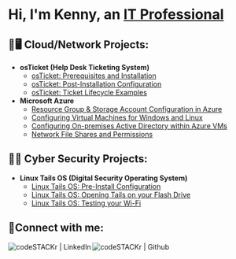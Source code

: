 <h1>Hi, I'm Kenny, an <a href="https://linkedin.com/in/Josh">IT Professional</a></h1>

<h2>📶🖥️ Cloud/Network Projects:</h2>

- <b>osTicket (Help Desk Ticketing System)</b>
  - [osTicket: Prerequisites and Installation](https://github.com/ktrantech/osticket-prereqs)
  - [osTicket: Post-Installation Configuration](https://github.com/ktrantech/post-install-config)
  - [osTicket: Ticket Lifecycle Examples](https://github.com/ktrantech/ostick-lifecycle-example)
- <b>Microsoft Azure</b>
  - [Resource Group & Storage Account Configuration in Azure](https://github.com/ktrantech/azure-intro)
  - [Configuring Virtual Machines for Windows and Linux](https://github.com/ktrantech/creating-vm)
  - [Configuring On-premises Active Directory within Azure VMs](https://github.com/ktrantech/config-ad)
  - [Network File Shares and Permissions](https://github.com/ktrantech/network-file-shares-permissions)
 

<h2>🔐🛜 Cyber Security Projects:</h2>

- <b>Linux Tails OS (Digital Security Operating System)</b>
  - [Linux Tails OS: Pre-Install Configuration](https://github.com/ktrantech/tails-os)
  - [Linux Tails OS: Opening Tails on your Flash Drive](https://github.com/ktrantech/post-install-config)
  - [Linux Tails OS: Testing your Wi-Fi](https://github.com/ktrantech/Wifi-testing)


 

<h2>🤳Connect with me:</h2>

[<img align="left" alt="codeSTACKr | LinkedIn" src="https://img.icons8.com/doodle/36/000000/linkedin--v2.png"/>][linkedin]
[<img align="left" alt="codeSTACKr | Github"  src="https://img.icons8.com/nolan/36/github.png"/>][github]

[github]: https://https://github.com/ktrantech/ktrantech
[linkedin]: https://www.linkedin.com/in/kenny-tran-careers/


